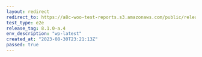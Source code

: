 ```yaml
---
layout: redirect
redirect_to: https://a8c-woo-test-reports.s3.amazonaws.com/public/release/8.1.0-a.4/wp-latest/e2e/index.html
test_type: e2e
release_tag: 8.1.0-a.4
env_description: "wp-latest"
created_at: "2023-08-30T23:21:13Z"
passed: true
---
```

